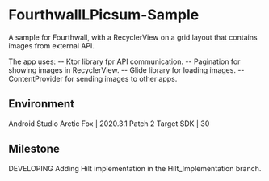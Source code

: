 FourthwallLPicsum-Sample
===================

A sample for Fourthwall, with a RecyclerView on a grid layout that contains images from external API.

The app uses:
-- Ktor library fpr API communication.
-- Pagination for showing images in RecyclerView.
-- Glide library for loading images.
-- ContentProvider for sending images to other apps.

## Environment
Android Studio Arctic Fox | 2020.3.1 Patch 2
Target SDK | 30

## Milestone
DEVELOPING
Adding Hilt implementation in the Hilt_Implementation branch.
